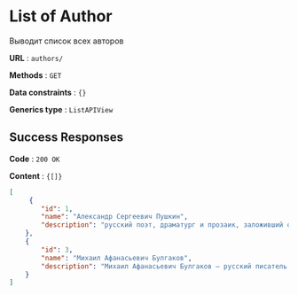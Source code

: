 # List of Author

Выводит список всех авторов

**URL** : `authors/`

**Methods** : `GET`

**Data constraints** : `{}`

**Generics type** : `ListAPIView`

## Success Responses

**Code** : `200 OK`

**Content** : `{[]}`

```json
[
     {
        "id": 1,
        "name": "Александр Сергеевич Пушкин",
        "description": "русский поэт, драматург и прозаик, заложивший основы русского реалистического направления, критик и теоретик литературы, историк, публицист; один из самых авторитетных литературных деятелей первой трети XIX века.  Ещё при жизни Пушкина сложилась его репутация величайшего национального русского поэта. Пушкин рассматривается как основоположник современного русского литературного языка."
    },
    {
        "id": 3,
        "name": "Михаил Афанасьевич Булгаков",
        "description": "Михаил Афанасьевич Булгаков — русский писатель советского периода, драматург, театральный режиссёр и актёр. Автор романов, повестей и рассказов, пьес, киносценариев, множества фельетонов в 1920-е годы."
    }
]
```